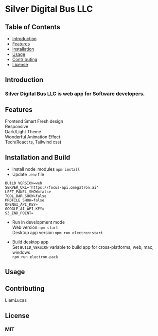 # Silver Digital Bus LLC

## Table of Contents
- [Introduction](#introduction)
- [Features](#features)
- [Installation](#installation)
- [Usage](#usage)
- [Contributing](#contributing)
- [License](#license)

## Introduction
### Silver Digital Bus LLC is web app for Software developers.

## Features
Frontend Smart Fresh design
<br/>Responsive
<br/>Dark/Light Theme
<br/>Wonderful Animation Effect
<br/>Tech(React ts, Tailwind css)

## Installation and Build
- Install node_modules
`npm install`
- Update `.env` file

```
BUILD_VERSION=web
SERVER_URL='https://focus-api.omegatron.ai'
LEFT_PANEL_SHOW=false
TOOL_BAR_SHOW=false
PROFILE_SHOW=false
OPENAI_API_KEY=
GOOGLE_AI_API_KEY=
S3_END_POINT=
```

- Run in development mode
<br/>Web version `npm start`
<br/>Desktop app version `npm run electron:start`

- Build desktop app
<br/>Set `BUILD_VERSION` variable to build app for cross-platforms, web, mac, windows.
<br/>`npm run electron-pack`

## Usage


## Contributing
LiamLucas

## License
### MIT
